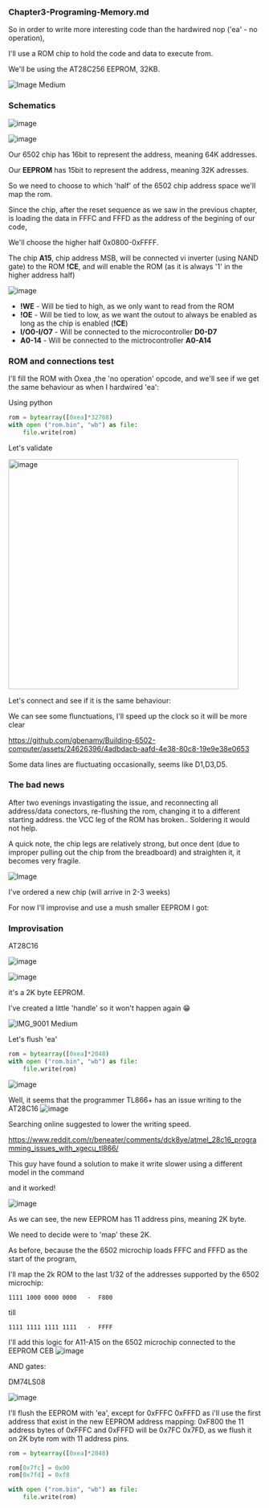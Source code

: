 ### Chapter3-Programing-Memory.md

So in order to write more interesting code than the hardwired nop ('ea' - no operation),

I'll use a ROM chip to hold the code and data to execute from.

We'll be using the AT28C256 EEPROM, 32KB.

![Image Medium](https://github.com/gbenamy/Building-6502-computer/assets/24626396/f9cc3dfd-6909-47d8-b85c-67c7cee75eba)


### Schematics

![image](https://github.com/gbenamy/Building-6502-computer/assets/24626396/ffe5fb85-2792-4410-8f10-d3f56edfc2bb)

![image](https://github.com/gbenamy/Building-6502-computer/assets/24626396/b069ae6e-069c-40b9-a29d-bfc323ac244f)

Our 6502 chip has 16bit to represent the address, meaning 64K addresses.

Our **EEPROM** has 15bit to represent the address, meaning 32K adresses.

So we need to choose to which 'half' of the 6502 chip address space we'll map the rom.

Since the chip, after the reset sequence as we saw in the previous chapter, is loading the data in FFFC and FFFD as the address of the begining of our code,

We'll choose the higher half 0x0800-0xFFFF.

The chip **A15**, chip address MSB, will be connected vi inverter (using NAND gate) to the ROM **!CE**, and will enable the ROM (as it is always '1' in the higher address half)

![image](https://github.com/gbenamy/Building-6502-computer/assets/24626396/658c2c9a-9dff-45f9-af6b-fdfc0444d699)


* **!WE** - Will be tied to high, as we only want to read from the ROM
* **!OE** - Will be tied to low, as we want the outout to always be enabled as long as the chip is enabled (**!CE**)
* **I/O0-I/O7** - Will be connected to the microcontroller **D0-D7**
* **A0-14** - Will be connected to the mictrocontroller **A0-A14**

### ROM and connections test

I'll fill the ROM with Oxea ,the 'no operation' opcode, and we'll see if we get the same behaviour as when I hardwired 'ea':



Using python

```python
rom = bytearray([0xea]*32768)
with open ("rom.bin", "wb") as file:
    file.write(rom)
```

Let's validate

<img width="458" alt="image" src="https://github.com/gbenamy/Building-6502-computer/assets/24626396/6e8a75c5-9e1c-459d-a6ed-49494ab955ce">

Let's connect and see if it is the same behaviour:

We can see some flunctuations, I'll speed up the clock so it will be more clear

https://github.com/gbenamy/Building-6502-computer/assets/24626396/4adbdacb-aafd-4e38-80c8-19e9e38e0653

Some data lines are fluctuating occasionally, seems like D1,D3,D5.




### The bad news

After two evenings invastigating the issue, and reconnecting all address/data conectors, re-flushing the rom, changing it to a different starting address.
the VCC leg of the ROM has broken..
Soldering it would not help.

A quick note, the chip legs are relatively strong, but once dent (due to improper pulling out the chip from the breadboard) and straighten it,
it becomes very fragile.

![Image](https://github.com/gbenamy/Building-6502-computer/assets/24626396/46fb16a8-72cc-4689-b88f-f8bd2464856f)



I've ordered a new chip (will arrive in 2-3 weeks)

For now I'll improvise and use a mush smaller EEPROM I got:

### Improvisation

AT28C16

![image](https://github.com/gbenamy/Building-6502-computer/assets/24626396/3b86e5fe-db69-4ac4-8a9b-c2d89b98b52a)

![image](https://github.com/gbenamy/Building-6502-computer/assets/24626396/a519927b-9d94-49b8-bde5-c39215881c03)


it's a 2K byte EEPROM.

I've created a little 'handle' so it won't happen again 😁

![IMG_9001 Medium](https://github.com/gbenamy/Building-6502-computer/assets/24626396/6e59ed75-bd90-41d5-8a75-6ccd2bce9519)


Let's flush 'ea'

```python
rom = bytearray([0xea]*2048)
with open ("rom.bin", "wb") as file:
    file.write(rom)
```

![image](https://github.com/gbenamy/Building-6502-computer/assets/24626396/18d44fca-d0df-4ae3-b9ff-075a17a7c70b)

Well, it seems that the programmer TL866+ has an issue writing to the AT28C16
![image](https://github.com/gbenamy/Building-6502-computer/assets/24626396/d6f48e1e-890c-4aa6-a10e-d1a81b2c244b)

Searching online suggested to lower the writing speed. 

https://www.reddit.com/r/beneater/comments/dck8ye/atmel_28c16_programming_issues_with_xgecu_tl866/

This guy have found a solution to make it write slower using a different model in the command

and it worked!

![image](https://github.com/gbenamy/Building-6502-computer/assets/24626396/dc0896ac-73e8-4932-9768-471015e00e5b)


As we can see, the new EEPROM has 11 address pins, meaning 2K byte.

We need to decide were to 'map' these 2K.

As before, because the the 6502 microchip loads FFFC and FFFD as the start of the program,

I'll map the 2k ROM to the last 1/32 of the addresses supported by the 6502 microchip:

```
1111 1000 0000 0000   -  F800
```
till
```
1111 1111 1111 1111   -  FFFF
```

I'll add this logic for A11-A15 on the 6502 microchip connected to the EEPROM CEB
![image](https://github.com/gbenamy/Building-6502-computer/assets/24626396/0f517054-2e1d-4bca-ac13-584a43645daf)




AND gates: 

DM74LS08

![image](https://github.com/gbenamy/Building-6502-computer/assets/24626396/fc844fe8-fdaf-46c8-aba6-7163d8a2e97f)

I'll flush the EEPROM with 'ea', except for 0xFFFC 0xFFFD as i'll use the first address that exist in the new EEPROM address mapping: 0xF800
the 11 address bytes of 0xFFFC and 0xFFFD will be 0x7FC 0x7FD, as we flush it on 2K byte rom with 11 address pins.

```python
rom = bytearray([0xea]*2048)

rom[0x7fc] = 0x00
rom[0x7fd] = 0xf8

with open ("rom.bin", "wb") as file:
    file.write(rom)
```





